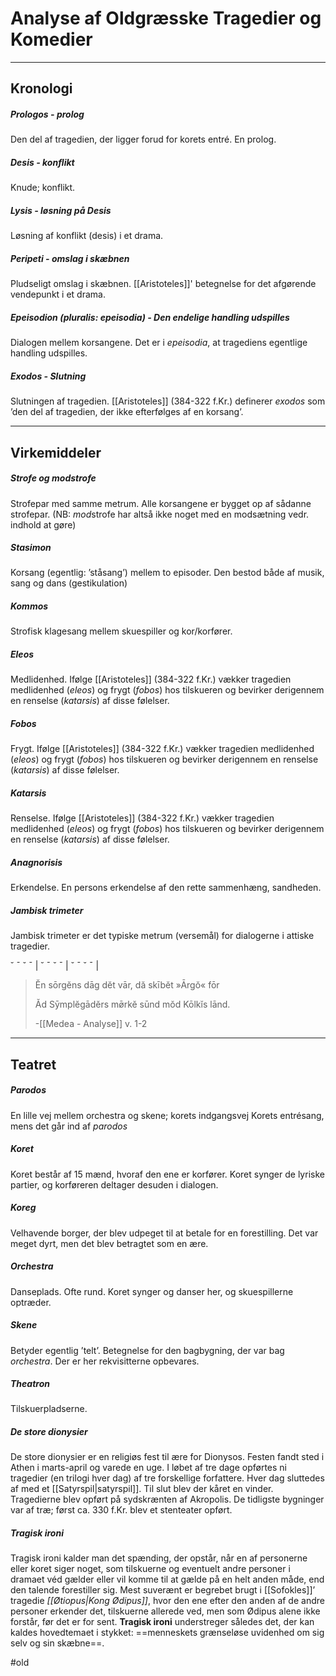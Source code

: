 # Analyse af Oldgræsske Tragedier og Komedier           

---

## Kronologi

##### Prologos - prolog
Den del af tragedien, der ligger forud for korets entré. En prolog.

 ##### Desis - konflikt
Knude; konflikt.

##### Lysis - løsning på Desis
Løsning af konflikt (desis) i et drama.  

##### Peripeti - omslag i skæbnen 
Pludseligt omslag i skæbnen. [[Aristoteles]]' betegnelse for det afgørende vendepunkt i et drama.

##### Epeisodion (pluralis: epeisodia) - Den endelige handling udspilles
Dialogen mellem korsangene. Det er i _epeisodia_, at tragediens egentlige handling udspilles.

##### Exodos - Slutning
Slutningen af tragedien. [[Aristoteles]] (384-322 f.Kr.) definerer _exodos_ som ’den del af tragedien, der ikke efterfølges af en korsang’.

---

## Virkemiddeler

##### Strofe og modstrofe
Strofepar med samme metrum. Alle korsangene er bygget op af sådanne strofepar. (NB: *mod*strofe har altså ikke noget med en modsætning vedr. indhold at gøre)

##### Stasimon
Korsang (egentlig: ’ståsang’) mellem to episoder. Den bestod både af musik, sang og dans (gestikulation)

##### Kommos
Strofisk klagesang mellem skuespiller og kor/korfører.

##### Eleos
Medlidenhed. Ifølge [[Aristoteles]] (384-322 f.Kr.) vækker tragedien medlidenhed (_eleos_) og frygt (_fobos_) hos tilskueren og bevirker derigennem en renselse (_katarsis_) af disse følelser.

##### Fobos
Frygt. Ifølge [[Aristoteles]] (384-322 f.Kr.) vækker tragedien medlidenhed (_eleos_) og frygt (_fobos_) hos tilskueren og bevirker derigennem en renselse (_katarsis_) af disse følelser.

##### Katarsis
Renselse. Ifølge [[Aristoteles]] (384-322 f.Kr.) vækker tragedien medlidenhed (_eleos_) og frygt (_fobos_) hos tilskueren og bevirker derigennem en renselse (_katarsis_) af disse følelser.

##### Anagnorisis
Erkendelse. En persons erkendelse af den rette sammenhæng, sandheden.

##### Jambisk trimeter
Jambisk trimeter er det typiske metrum (versemål) for dialogerne i attiske tragedier.

˘ ˉ ˘ ˉ | ˘ ˉ ˘ ˉ | ˘ ˉ ˘ ˉ |

> Ĕn sōrgĕns dāg dĕt vār, dă skībĕt »Ārgŏ« fōr
> 
> Ăd Sȳmplĕgādĕrs mø̄rkĕ sūnd mŏd Kōlkĭs lānd. 
> 
> \-[[Medea - Analyse]] v. 1-2

---

## Teatret
##### Parodos
En lille vej mellem orchestra og skene; korets indgangsvej
Korets entrésang, mens det går ind af _parodos_


##### Koret
Koret består af 15 mænd, hvoraf den ene er korfører. Koret synger de lyriske partier, og korføreren deltager desuden i dialogen.

##### Koreg
Velhavende borger, der blev udpeget til at betale for en forestilling. Det var meget dyrt, men det blev betragtet som en ære.

##### Orchestra
Danseplads. Ofte rund. Koret synger og danser her, og skuespillerne optræder.

##### Skene
Betyder egentlig ’telt’. Betegnelse for den bagbygning, der var bag _orchestra_. Der er her rekvisitterne opbevares.
 
##### Theatron
Tilskuerpladserne.
  
##### De store dionysier

De store dionysier er en religiøs fest til ære for Dionysos. Festen fandt sted i Athen i marts-april og varede en uge. I løbet af tre dage opførtes ni tragedier (en trilogi hver dag) af tre forskellige forfattere. Hver dag sluttedes af med et [[Satyrspil|satyrspil]]. Til slut blev der kåret en vinder. Tragedierne blev opført på sydskrænten af Akropolis. De tidligste bygninger var af træ; først ca. 330 f.Kr. blev et stenteater opført.

##### Tragisk ironi

Tragisk ironi kalder man det spænding, der opstår, når en af personerne eller koret siger noget, som tilskuerne og eventuelt andre personer i dramaet véd gælder eller vil komme til at gælde på en helt anden måde, end den talende forestiller sig. Mest suverænt er begrebet brugt i [[Sofokles]]’ tragedie _[[Øtiopus|Kong Ødipus]]_, hvor den ene efter den anden af de andre personer erkender det, tilskuerne allerede ved, men som Ødipus alene ikke forstår, før det er for sent. **Tragisk ironi** understreger således det, der kan kaldes hovedtemaet i stykket: ==menneskets grænseløse uvidenhed om sig selv og sin skæbne==.


#old 